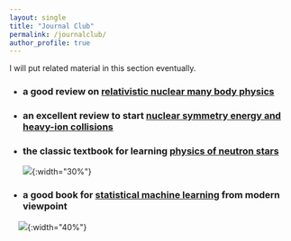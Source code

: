 ```yaml
---
layout: single
title: "Journal Club"
permalink: /journalclub/
author_profile: true
---
```


I will put related material in this section eventually.

* ### a good review on [relativistic nuclear many body physics](https://inspirehep.net/literature/207866)

* ### an excellent review to start [nuclear symmetry energy and heavy-ion collisions](https://www.sciencedirect.com/science/article/pii/S0370157308001269)

* ### the classic textbook for learning [physics of neutron stars](https://www.amazon.com/Black-Holes-White-Dwarfs-Neutron/dp/0471873160)

    ![](https://bjcai-phys.github.io/images/G-ShapiroTeukolsky.png){:width="30%"}

* ### a good book for [statistical machine learning](https://www.amazon.com/Elements-Statistical-Learning-Prediction-Statistics/dp/0387848576/ref=sr_1_1?crid=2SCVI6ZZXMUBY&dib=eyJ2IjoiMSJ9.ySmiEtcDzxTcwr1z1UsYhr3z4VdJIUeZhvEIJuX6ynlW5YiLru_wOe48Ekq9lr_oEoczl4Iyllt3J1v_-xDMh0AhnYnGyaA5paAkLxPVlZlnQPoZix_qQxCX52rLfFB3ve6vNR_4eKt1vALkjXQa6V1NPHV2-btYOq_OzrylJ_3KhmtE364VRG02fi_Pz3Ix-zGS0bA3Dr2zy16XwFZT9WLy7_OaK8McMIBZuvyOuRc.jTufpcjSOQ5UEnSxZ0ign7iUZxQmcd4no66fBgXjr4k&dib_tag=se&keywords=the+elements+of+statistical+learning&qid=1749357469&s=books&sprefix=s%2Cstripbooks%2C2929&sr=1-1) from modern viewpoint

&nbsp;&nbsp;&nbsp; ![](https://bjcai-phys.github.io/images/G-ESL.png){:width="40%"}
